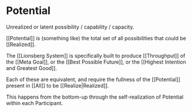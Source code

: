 # Potential

Unrealized or latent possibility / capability / capacity. 

[[Potential]] is (something like) the total set of all possibilities that could be [[Realized]]. 

The [[Lionsberg System]] is specifically built to produce [[Throughput]] of the [[Meta Goal]], or the [[Best Possible Future]], or the [[Highest Intention and Greatest Good]]. 

Each of these are equivalent, and require the fullness of the [[Potential]] present in [[All]] to be [[Realize|Realized]]. 

This happens from the bottom-up through the self-realization of Potential within each Participant. 
